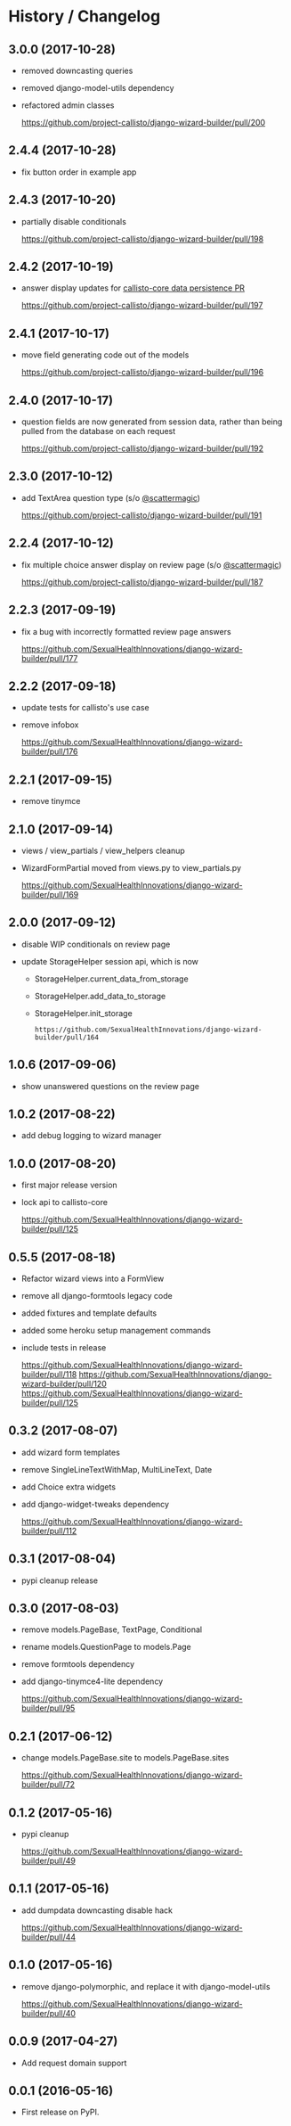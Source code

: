 # History / Changelog

## 3.0.0 (2017-10-28)

* removed downcasting queries
* removed django-model-utils dependency
* refactored admin classes

    https://github.com/project-callisto/django-wizard-builder/pull/200

## 2.4.4 (2017-10-28)

* fix button order in example app

## 2.4.3 (2017-10-20)

* partially disable conditionals

    https://github.com/project-callisto/django-wizard-builder/pull/198

## 2.4.2 (2017-10-19)

* answer display updates for [callisto-core data persistence PR](https://github.com/project-callisto/callisto-core/pull/311)

    https://github.com/project-callisto/django-wizard-builder/pull/197

## 2.4.1 (2017-10-17)

* move field generating code out of the models

    https://github.com/project-callisto/django-wizard-builder/pull/196

## 2.4.0 (2017-10-17)

* question fields are now generated from session data, rather than being pulled from the database on each request

    https://github.com/project-callisto/django-wizard-builder/pull/192

## 2.3.0 (2017-10-12)

* add TextArea question type (s/o [@scattermagic](https://github.com/scattermagic))

    https://github.com/project-callisto/django-wizard-builder/pull/191

## 2.2.4 (2017-10-12)

* fix multiple choice answer display on review page (s/o [@scattermagic](https://github.com/scattermagic))

    https://github.com/project-callisto/django-wizard-builder/pull/187

## 2.2.3 (2017-09-19)

* fix a bug with incorrectly formatted review page answers

    https://github.com/SexualHealthInnovations/django-wizard-builder/pull/177

## 2.2.2 (2017-09-18)

* update tests for callisto's use case
* remove infobox

    https://github.com/SexualHealthInnovations/django-wizard-builder/pull/176

## 2.2.1 (2017-09-15)

* remove tinymce

## 2.1.0 (2017-09-14)

* views / view_partials / view_helpers cleanup
* WizardFormPartial moved from views.py to view_partials.py

    https://github.com/SexualHealthInnovations/django-wizard-builder/pull/169

## 2.0.0 (2017-09-12)

* disable WIP conditionals on review page
* update StorageHelper session api, which is now

  - StorageHelper.current_data_from_storage
  - StorageHelper.add_data_to_storage
  - StorageHelper.init_storage

        https://github.com/SexualHealthInnovations/django-wizard-builder/pull/164

## 1.0.6 (2017-09-06)

* show unanswered questions on the review page

## 1.0.2 (2017-08-22)

* add debug logging to wizard manager

## 1.0.0 (2017-08-20)

* first major release version
* lock api to callisto-core

    https://github.com/SexualHealthInnovations/django-wizard-builder/pull/125

## 0.5.5 (2017-08-18)

* Refactor wizard views into a FormView
* remove all django-formtools legacy code
* added fixtures and template defaults
* added some heroku setup management commands
* include tests in release

    https://github.com/SexualHealthInnovations/django-wizard-builder/pull/118
    https://github.com/SexualHealthInnovations/django-wizard-builder/pull/120
    https://github.com/SexualHealthInnovations/django-wizard-builder/pull/125

## 0.3.2 (2017-08-07)

* add wizard form templates
* remove SingleLineTextWithMap, MultiLineText, Date
* add Choice extra widgets
* add django-widget-tweaks dependency

    https://github.com/SexualHealthInnovations/django-wizard-builder/pull/112

## 0.3.1 (2017-08-04)

* pypi cleanup release

## 0.3.0 (2017-08-03)

* remove models.PageBase, TextPage, Conditional
* rename models.QuestionPage to models.Page
* remove formtools dependency
* add django-tinymce4-lite dependency

    https://github.com/SexualHealthInnovations/django-wizard-builder/pull/95

## 0.2.1 (2017-06-12)

* change models.PageBase.site to models.PageBase.sites

    https://github.com/SexualHealthInnovations/django-wizard-builder/pull/72

## 0.1.2 (2017-05-16)

* pypi cleanup

    https://github.com/SexualHealthInnovations/django-wizard-builder/pull/49

## 0.1.1 (2017-05-16)

* add dumpdata downcasting disable hack

    https://github.com/SexualHealthInnovations/django-wizard-builder/pull/44

## 0.1.0 (2017-05-16)

* remove django-polymorphic, and replace it with django-model-utils

    https://github.com/SexualHealthInnovations/django-wizard-builder/pull/40

## 0.0.9 (2017-04-27)

* Add request domain support

## 0.0.1 (2016-05-16)

* First release on PyPI.
